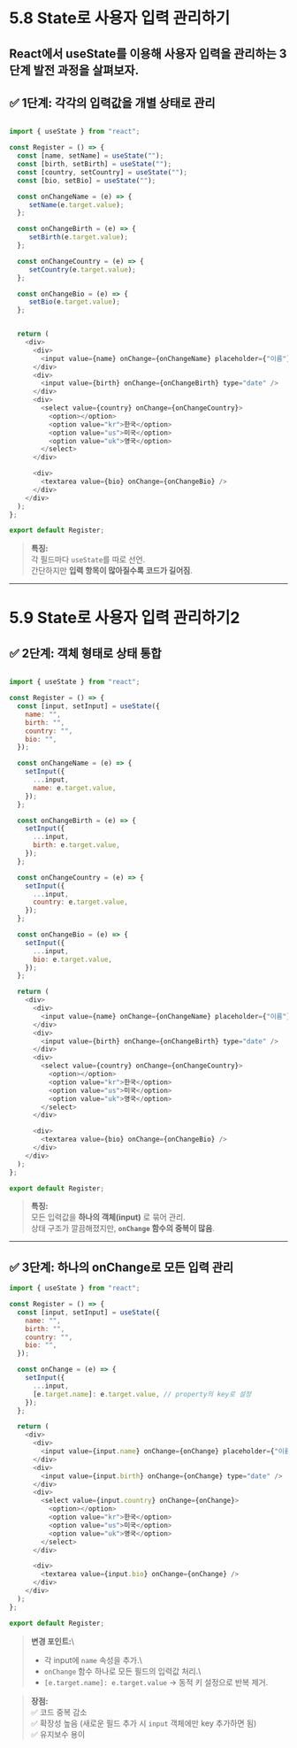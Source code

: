 # 5.8 State로 사용자 입력 관리하기

React에서 useState를 이용해 사용자 입력을 관리하는 3단계 발전 과정을 살펴보자.
----

## ✅ 1단계: 각각의 입력값을 개별 상태로 관리
```javascript

import { useState } from "react";

const Register = () => {
  const [name, setName] = useState("");
  const [birth, setBirth] = useState("");
  const [country, setCountry] = useState("");
  const [bio, setBio] = useState("");

  const onChangeName = (e) => {
     setName(e.target.value);
  };

  const onChangeBirth = (e) => {
     setBirth(e.target.value);
  };

  const onChangeCountry = (e) => {
     setCountry(e.target.value);
  };

  const onChangeBio = (e) => {
     setBio(e.target.value);
  };


  return (
    <div>
      <div>
        <input value={name} onChange={onChangeName} placeholder={"이름"} />
      </div>
      <div>
        <input value={birth} onChange={onChangeBirth} type="date" />
      </div>
      <div>
        <select value={country} onChange={onChangeCountry}>
          <option></option>
          <option value="kr">한국</option>
          <option value="us">미국</option>
          <option value="uk">영국</option>
        </select>
      </div>

      <div>
        <textarea value={bio} onChange={onChangeBio} />
      </div>
    </div>
  );
};

export default Register;
```

> **특징:**\
> 각 필드마다 `useState`를 따로 선언.\
> 간단하지만 **입력 항목이 많아질수록 코드가 길어짐**.
----
# 5.9 State로 사용자 입력 관리하기2

## ✅ 2단계: 객체 형태로 상태 통합

```javascript

import { useState } from "react";

const Register = () => {
  const [input, setInput] = useState({
    name: "",
    birth: "",
    country: "",
    bio: "",
  });

  const onChangeName = (e) => {
    setInput({
      ...input,
      name: e.target.value,
    });
  };

  const onChangeBirth = (e) => {
    setInput({
      ...input,
      birth: e.target.value,
    });
  };

  const onChangeCountry = (e) => {
    setInput({
      ...input,
      country: e.target.value,
    });
  };

  const onChangeBio = (e) => {
    setInput({
      ...input,
      bio: e.target.value,
    });
  };

  return (
    <div>
      <div>
        <input value={name} onChange={onChangeName} placeholder={"이름"} />
      </div>
      <div>
        <input value={birth} onChange={onChangeBirth} type="date" />
      </div>
      <div>
        <select value={country} onChange={onChangeCountry}>
          <option></option>
          <option value="kr">한국</option>
          <option value="us">미국</option>
          <option value="uk">영국</option>
        </select>
      </div>

      <div>
        <textarea value={bio} onChange={onChangeBio} />
      </div>
    </div>
  );
};

export default Register;

```
> **특징:**\
> 모든 입력값을 **하나의 객체(input)** 로 묶어 관리.\
> 상태 구조가 깔끔해졌지만, **`onChange` 함수의 중복이 많음**.

----
## ✅ 3단계: 하나의 onChange로 모든 입력 관리

```javascript
import { useState } from "react";

const Register = () => {
  const [input, setInput] = useState({
    name: "",
    birth: "",
    country: "",
    bio: "",
  });

  const onChange = (e) => {
    setInput({
      ...input,
      [e.target.name]: e.target.value, // property의 key로 설정
    });
  };

  return (
    <div>
      <div>
        <input value={input.name} onChange={onChange} placeholder={"이름"} />
      </div>
      <div>
        <input value={input.birth} onChange={onChange} type="date" />
      </div>
      <div>
        <select value={input.country} onChange={onChange}>
          <option></option>
          <option value="kr">한국</option>
          <option value="us">미국</option>
          <option value="uk">영국</option>
        </select>
      </div>

      <div>
        <textarea value={input.bio} onChange={onChange} />
      </div>
    </div>
  );
};

export default Register;
```

> **변경 포인트:**\
> - 각 input에 `name` 속성을 추가.\
> - `onChange` 함수 하나로 모든 필드의 입력값 처리.\
> - `[e.target.name]: e.target.value` → 동적 키 설정으로 반복 제거.

> **장점:**\
> ✅ 코드 중복 감소\
> ✅ 확장성 높음 (새로운 필드 추가 시 `input` 객체에만 key 추가하면 됨)\
> ✅ 유지보수 용이

